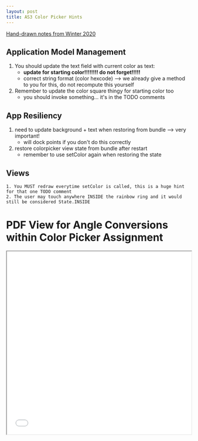 ```yaml
---
layout: post
title: AS3 Color Picker Hints
--- 
```


[Hand-drawn notes from Winter 2020](/hw-hints/ColorPicker/2-5-cp-hw-handdrawn.jpeg)

## Application Model Management
1. You should update the text field with current color as text: 
	- **update for starting color!!!!!!!! do not forget!!!!!**
	- correct string format (color hexcode) --> we already give a method to you for this, do not recompute this yourself
2. Remember to update the color square thingy for starting color too
	- you should invoke something... it's in the TODO comments

## App Resiliency
1. need to update background + text when restoring from bundle --> very important!
	- will dock points if you don't do this correctly
2. restore colorpicker view state from bundle after restart
	- remember to use setColor again when restoring the state

## Views
	1. You MUST redraw everytime setColor is called, this is a huge hint for that one TODO comment
	2. The user may touch anywhere INSIDE the rainbow ring and it would still be considered State.INSIDE

# PDF View for Angle Conversions within Color Picker Assignment
<iframe src="/hw-hints/ColorPicker/anglehints.pdf" width="100%" height="500px">






